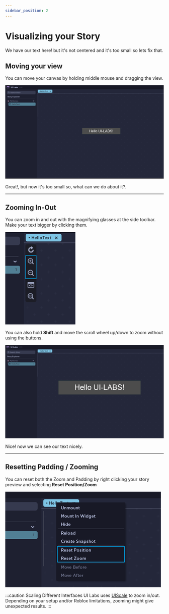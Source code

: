 ```yaml
---
sidebar_position: 2
---
```


# Visualizing your Story

We have our text here!
but it's not centered and it's too small so lets fix that.

## Moving your view

You can move your canvas by holding middle mouse and dragging the view.

![MovingView](img/storyvisualize2.png)

Great!, but now it's too small so, what can we do about it?.

---

## Zooming In-Out

You can zoom in and out with the magnifying glasses at the side toolbar. Make your text bigger by clicking them.

![Zooming](img/zoom.png)

You can also hold **Shift** and move the scroll wheel up/down to zoom without using the buttons.

![StoryVisualize2](img/storyvisualize3.png)

Nice! now we can see our text nicely.

---

## Resetting Padding / Zooming

You can reset both the Zoom and Padding by right clicking your story preview and selecting **Reset Position/Zoom**

![ResetPosition](img/resetposition.png)

:::caution Scaling Different Interfaces
UI Labs uses [UIScale](https://create.roblox.com/docs/reference/engine/classes/UIScale) to zoom in/out. Depending on your setup and/or Roblox limitations, zooming might give unexpected results.
:::

